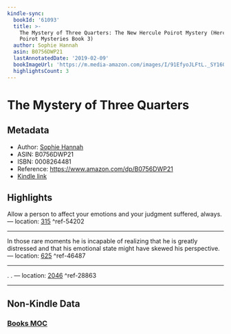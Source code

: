 ```yaml
---
kindle-sync:
  bookId: '61093'
  title: >-
    The Mystery of Three Quarters: The New Hercule Poirot Mystery (Hercule
    Poirot Mysteries Book 3)
  author: Sophie Hannah
  asin: B0756DWP21
  lastAnnotatedDate: '2019-02-09'
  bookImageUrl: 'https://m.media-amazon.com/images/I/91EfyoJLFtL._SY160.jpg'
  highlightsCount: 3
---
```

# The Mystery of Three Quarters
## Metadata
* Author: [Sophie Hannah](https://www.amazon.comundefined)
* ASIN: B0756DWP21
* ISBN: 0008264481
* Reference: https://www.amazon.com/dp/B0756DWP21
* [Kindle link](kindle://book?action=open&asin=B0756DWP21)

## Highlights
Allow a person to affect your emotions and your judgment suffered, always. — location: [315](kindle://book?action=open&asin=B0756DWP21&location=315) ^ref-54202

---
In those rare moments he is incapable of realizing that he is greatly distressed and that his emotional state might have skewed his perspective. — location: [625](kindle://book?action=open&asin=B0756DWP21&location=625) ^ref-46487

---
. . — location: [2046](kindle://book?action=open&asin=B0756DWP21&location=2046) ^ref-28863

---
## Non-Kindle Data
### [Books MOC](Books%20MOC.md)
